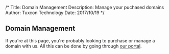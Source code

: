 /*
Title: Domain Management
Description: Manage your puchased domains
Author: Tuxcon Technology
Date: 2017/10/19
*/

## Domain Management

If you're at this page, you're probably looking to purchase or manage a domain with us. All this can be done by going through [our portal](http://domains.tuxcon.com).
